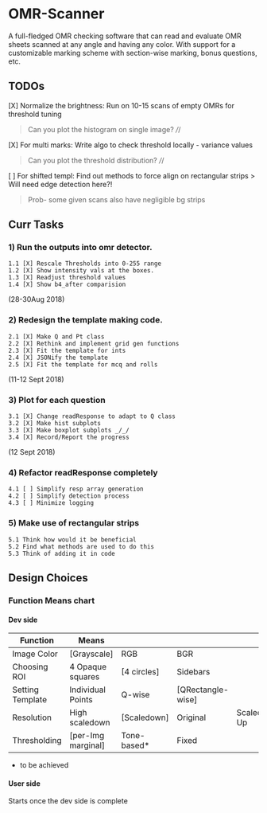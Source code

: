 # OMR-Scanner
A full-fledged OMR checking software that can read and evaluate OMR sheets scanned at any angle and having any color. With support for a customizable marking scheme with section-wise marking, bonus questions, etc. 

## TODOs
[X] Normalize the brightness: Run on 10-15 scans of empty OMRs for threshold tuning

> Can you plot the histogram on single image? _/_/

[X] For multi marks: Write algo to check threshold locally - variance values

> Can you plot the threshold distribution? _/_/

[ ] For shifted templ: Find out methods to force align on rectangular strips
	> Will need edge detection here?!

> Prob- some given scans also have negligible bg strips

## Curr Tasks
### 1) Run the outputs into omr detector.
	1.1 [X] Rescale Thresholds into 0-255 range
	1.2 [X] Show intensity vals at the boxes.
	1.3 [X] Readjust threshold values
	1.4 [X] Show b4_after comparision
(28-30Aug 2018)

### 2) Redesign the template making code.
	2.1 [X] Make Q and Pt class
	2.2 [X] Rethink and implement grid gen functions
	2.3 [X] Fit the template for ints
	2.4 [X] JSONify the template
	2.5 [X] Fit the template for mcq and rolls
(11-12 Sept 2018)

### 3) Plot for each question
	3.1 [X] Change readResponse to adapt to Q class
	3.2 [X] Make hist subplots
	3.3 [X] Make boxplot subplots _/_/
	3.4 [X] Record/Report the progress
(12 Sept 2018)

### 4) Refactor readResponse completely
	4.1 [ ] Simplify resp array generation
	4.2 [ ] Simplify detection process
	4.3 [ ] Minimize logging 

### 5) Make use of rectangular strips
	5.1 Think how would it be beneficial
	5.2 Find what methods are used to do this
	5.3 Think of adding it in code 

## Design Choices
	
### Function Means chart

#### Dev side

| Function         | Means             |             |                   |   			|
|------------------|-------------------|-------------|-------------------|--------------|
| Image Color  	   | [Grayscale]	   | RGB 	     | BGR 				 |   			|
| Choosing ROI     | 4 Opaque squares  | [4 circles] | Sidebars          |   			|
| Setting Template | Individual Points | Q-wise      | [QRectangle-wise] |   			|
| Resolution       | High scaledown    | [Scaledown] | Original      	 |  Scaled Up   |
| Thresholding     | [per-Img marginal]| Tone-based* | Fixed             | 	 			|

* to be achieved

#### User side
Starts once the dev side is complete
